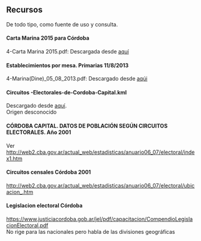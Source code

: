 ## Recursos
De todo tipo, como fuente de uso y consulta.  

#### Carta Marina 2015 para Córdoba
4-Carta Marina 2015.pdf: 
Descargada desde [aquí](http://www.pjn.gov.ar/cne/secelec/document/otros/4-Carta%20Marina%202015.pdf)


#### Establecimientos por mesa. Primarias 11/8/2013
4-Marina(Dine)_05_08_2013.pdf: Descargado desde [aqúi](http://www.pjn.gov.ar/cne/secelec/document/otros/4-Marina(Dine)_05_08_2013.pdf)  

#### Circuitos -Electorales-de-Cordoba-Capital.kml
Descargado desde [aquí](https://www.google.com/maps/d/viewer?mid=zowVvfLLI6hg.keSNJV-3SeDE&hl=en_US).  
Origen desconocido

#### CÓRDOBA CAPITAL. DATOS DE POBLACIÓN SEGÚN CIRCUITOS ELECTORALES. Año 2001
Ver http://web2.cba.gov.ar/actual_web/estadisticas/anuario06_07/electoral/index1.htm

#### Circuitos censales Córdoba 2001
http://web2.cba.gov.ar/actual_web/estadisticas/anuario06_07/electoral/ubicacion_.htm

#### Legislacion electoral Córdoba
https://www.justiciacordoba.gob.ar/jel/pdf/capacitacion/CompendioLegislacionElectoral.pdf  
No rige para las nacionales pero habla de las divisiones geográficas
